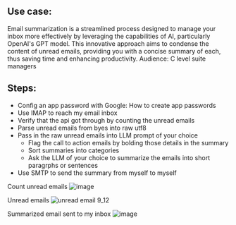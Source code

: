 ## Use case: 
Email summarization is a streamlined process designed to manage your inbox more effectively by leveraging the capabilities of AI, particularly OpenAI's GPT model. This innovative approach aims to condense the content of unread emails, providing you with a concise summary of each, thus saving time and enhancing productivity.
Audience: C level suite managers

## Steps:
- Config an app password with Google: How to create app passwords
- Use IMAP to reach my email inbox
- Verify that the api got through by counting the unread emails
- Parse unread emails from byes into raw utf8
- Pass in the raw unread emails into LLM prompt of your choice
    - Flag the call to action emails by bolding those details in the summary
    - Sort summaries into categories
    - Ask the LLM of your choice to summarize the emails into short paragrphs or sentences
- Use SMTP to send the summary from myself to myself

Count unread emails
![image](https://github.com/user-attachments/assets/24aef777-d77a-4567-b1e6-4b7d027a1b00)

Unread emails
![unread email 9_12](https://github.com/user-attachments/assets/22e93c23-2299-4561-9971-ceab637265d2)


Summarized email sent to my inbox
![image](https://github.com/user-attachments/assets/1ffcbb32-f945-46cd-8fc1-68523f8fe586)

